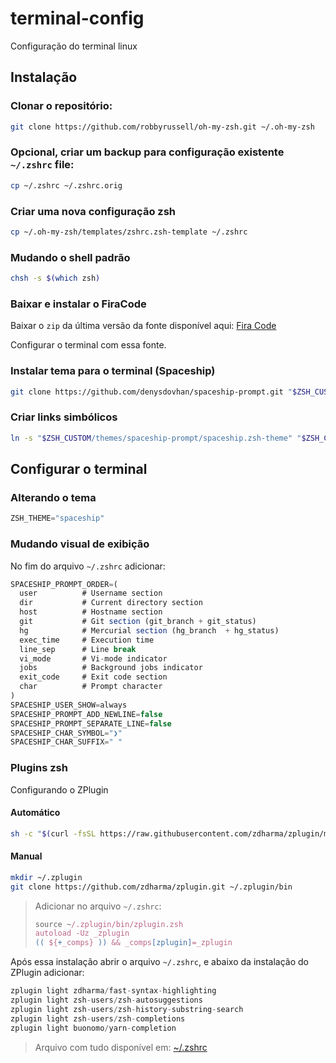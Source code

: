 # terminal-config
Configuração do terminal linux

## Instalação

### Clonar o repositório:

```bash
git clone https://github.com/robbyrussell/oh-my-zsh.git ~/.oh-my-zsh
```

### Opcional, criar um backup para configuração existente `~/.zshrc` file:

```bash
cp ~/.zshrc ~/.zshrc.orig
```

### Criar uma nova configuração zsh

```bash
cp ~/.oh-my-zsh/templates/zshrc.zsh-template ~/.zshrc
```

### Mudando o shell padrão

```bash
chsh -s $(which zsh)
```

### Baixar e instalar o FiraCode

Baixar o `zip` da última versão da fonte disponível aqui: [Fira Code](https://github.com/tonsky/FiraCode/releases)

Configurar o terminal com essa fonte.

### Instalar tema para o terminal (Spaceship)

```bash
git clone https://github.com/denysdovhan/spaceship-prompt.git "$ZSH_CUSTOM/themes/spaceship-prompt"
```

### Criar links simbólicos
```bash
ln -s "$ZSH_CUSTOM/themes/spaceship-prompt/spaceship.zsh-theme" "$ZSH_CUSTOM/themes/spaceship.zsh-theme"
```

## Configurar o terminal

### Alterando o tema

```js
ZSH_THEME="spaceship"
```

### Mudando visual de exibição

No fim do arquivo `~/.zshrc` adicionar:

```js
SPACESHIP_PROMPT_ORDER=(
  user          # Username section
  dir           # Current directory section
  host          # Hostname section
  git           # Git section (git_branch + git_status)
  hg            # Mercurial section (hg_branch  + hg_status)
  exec_time     # Execution time
  line_sep      # Line break
  vi_mode       # Vi-mode indicator
  jobs          # Background jobs indicator
  exit_code     # Exit code section
  char          # Prompt character
)
SPACESHIP_USER_SHOW=always
SPACESHIP_PROMPT_ADD_NEWLINE=false
SPACESHIP_PROMPT_SEPARATE_LINE=false
SPACESHIP_CHAR_SYMBOL="❯"
SPACESHIP_CHAR_SUFFIX=" "
```

### Plugins zsh

Configurando o ZPlugin

#### Automático
```bash
sh -c "$(curl -fsSL https://raw.githubusercontent.com/zdharma/zplugin/master/doc/install.sh)"
```

#### Manual
```bash
mkdir ~/.zplugin
git clone https://github.com/zdharma/zplugin.git ~/.zplugin/bin
```
> Adicionar no arquivo `~/.zshrc`:
>```js
>source ~/.zplugin/bin/zplugin.zsh
>autoload -Uz _zplugin
>(( ${+_comps} )) && _comps[zplugin]=_zplugin
>```

Após essa instalação abrir o arquivo `~/.zshrc`, e abaixo da instalação do ZPlugin adicionar:

```js
zplugin light zdharma/fast-syntax-highlighting
zplugin light zsh-users/zsh-autosuggestions
zplugin light zsh-users/zsh-history-substring-search
zplugin light zsh-users/zsh-completions
zplugin light buonomo/yarn-completion
```


> Arquivo com tudo disponível em: [~/.zshrc](https://gist.github.com/diego3g/b0513d5ff6d9d983c48bed3fd8f10cdb)
